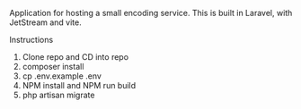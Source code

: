 Application for hosting a small encoding service. This is built in Laravel, with JetStream and vite.

Instructions
1. Clone repo and CD into repo
2. composer install
3. cp .env.example .env
4. NPM install and NPM run build
5. php artisan migrate
